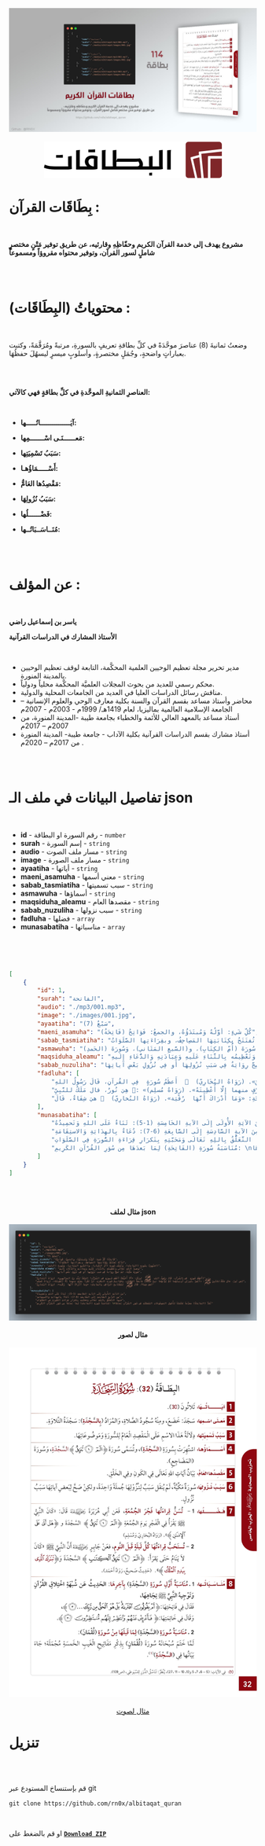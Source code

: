 <div align="center"> 
    <img src="/Github/bt-qr.jpg" alt="albitaqat">
    <br><br>
    <img src="/Github/logo_up.png" alt="albitaqat">
</div>



# بِطَاقَات القرآن :

<br> 

<b>مشروع يهدف إلى خدمة القرآن الكريم وحفّاظِهِ وقارئيه، عن طريق توفير مَتْنٍ مختصرٍ شاملٍ لسور القرآن، وتوفير محتواه مقروؤاً ومسموعاً </b><br>

<br><br>

# محتوياتُ (البِطَاقَات) :

<br> 

وضعتُ ثمانيةَ (8) عناصرَ موحَّدَةً في كلِّ بطاقةِ تعريفٍ بالسورةِ، مرتبةً ومُرَقَّمَةً، وكتبت بعباراتٍ واضحةٍ، وجُمَلٍ مختصرةٍ، وأسلوبٍ ميسرٍ ليسهُلَ حفظُهَا.

<br><br>

**العناصرِ الثمانيةِ الموحَّدةِ في كلِّ بطاقةٍ فهي كالآتي:**

<br>

* **آيَـــــــــــــــاتُـــــها:**

* **مَعــــــنَـى اسْـــــــمِها:**

* **سَبَبُ تَسْمِيَتِها:**

* **أَسْـــــمَاؤُهـا:**

* **مَقْصِدُها العَامُّ:**

* **سَبَبُ نُزُولِهَا:**

* **فَضْــــــلُها:**

* **مُنَــاسَــبَاتُــها:**

<br><br>


# عن المؤلف :

<br>

**ياسر بن إسماعيل راضي**

**الأستاذ المشارك في الدراسات القرآنية**

<br>

- مدير تحرير مجلة تعظيم الوحيين العلمية المحكَّمة، التابعة لوقف تعظيم الوحيين بالمدينة المنورة.
- محكم رسمي للعديد من بحوث المجلات العلميَّة المحكَّمة محلياً ودولياً.
- مناقش رسائل الدراسات العليا في العديد من الجامعات المحلية والدولية.
- محاضر وأستاذ مساعد بقسم القرآن والسنة بكلية معارف الوحي والعلوم الإنسانية – الجامعة الإسلامية العالمية بماليزيا، لعام 1419هـ/ 1999م -  2003م -  2007م
- أستاذ مساعد بالمعهد العالي للأئمة والخطباء بجامعة طيبة -المدينة المنورة، من 2007م – 2017م
- أستاذ مشارك بقسم الدراسات القرآنية بكلية الآداب - جامعة طيبة- المدينة المنورة من 2017م – 2020م .

<br> 

<br>




# تفاصيل البيانات في ملف الـ json 

<br>

- **id** - رقم السورة او البطاقة - `number`
- **surah** - إسم السورة - `string` 
- **audio** - مسار ملف الصوت - `string` 
- **image** - مسار ملف الصورة - `string`
- **ayaatiha** - أياتها - `string`
- **maeni_asamuha** - معني أسمها - `string`
- **sabab_tasmiatiha** - سبب تسميتها - `string`
- **asmawuha** - أسماؤها - `string`
- **maqsiduha_aleamu** - مقصدها العام - `string`
- **sabab_nuzuliha** - سبب نزولها - `string`
- **fadluha** - فضلها - `array`
- **munasabatiha** - مناسباتها - `array`

<br><br>

```json

[
	{
		"id": 1,
		"surah": "الفاتحة",
		"audio": "./mp3/001.mp3",
		"image": "./images/001.jpg",
		"ayaatiha": "سَبْعٌ (7)",
		"maeni_asamuha": "(فَاتِحَةُ) كُلِّ شَيءٍ: أوَّلُهُ وَمُبتَدَؤُهُ، والجمعُ: فَوَاتِحُ",
		"sabab_tasmiatiha": "لأنَّهُ تُفتَتَحُ بِكِتَابَتِهَا المَصِاحِفُ، وبقِرَاءَتِها الصَّلَوَاتُ",
		"asmawuha": "اشتُهِرَتْ بِسُورَةِ (الفَاتِحَةِ)، وَتُسَمَّى سُورَةَ (أُمِّ الكِتَابِ)، و(السَّبعِ المَثَاني)، وَسُورَةَ (الحَمدِ)",
		"maqsiduha_aleamu": "تَوحِيدُ اللهِ تَعَالَى وَتَعْظِيمُه بِالثَّنَاءِ عَلَيهِ وَعِبَادَتِهِ وَالدُّعَاءِ إِلَيهِ",
		"sabab_nuzuliha": "سُورَةٌ مَكِّيَّةٌ، لَمْ تَصِحَّ رِوَايَةٌ فِي سَبَبِ نُزُولِهَا أَو فِي نُزُولِ بَعْضِ آياتِهَا",
		"fadluha": [
            "أَعظَمُ سُورَةٍ  فِي القُرآنِ، قَالَ رَسُولُ اللهِ    لِرَجُلٍ: «أَلَا أُعَلِّمُكَ أعْظَمَ سُـورَةٍ في القُرْآنِ! الحَمْدُ لِلَّهِ رَبِّ العالَمِينَ». (رَوَاهُ البُخَارِيّ)",
            "هِيَ نُورٌ، قال مَلَكٌ للنَّبِيِّ : «أَبْشِرْ بنُورَيْنِ أُوتِيتَهُما لَمْ يُؤْتَهُمَا نَبِيٌّ قَبْلَكَ: فَاتِحَةُ الكِتَابِ، وَخَوَاتِيمُ سُورَةِ البَقَرَةِ، لَنْ تَقْرَأَ بحَرْفٍ منهما إلَّا أُعْطِيتَهُ». (رَوَاهُ مُسلِم)",
            "هيَ شِفَاءٌ، قَالَ   للصَّحَابِيِّ الرَّاقِي بِالفَاتِحَةِ: «وَمَا أَدْرَاكَ أَنَّهَا  رُقْيَة». (رَوَاهُ البُخارِيّ)"
        ],
		"munasabatiha": [
            "مِنَ الآيَةِ الأُولَى إِلَى الآيةِ الخَامِسَةِ (1-5): ثَنَاءٌ عَلَى اللهِ وَتَحمِيدُهُ",
            "مِنَ الآيةِ السَّادِسَةِ إِلَى السَّابِعَةِ (6-7): دُعَاءٌ بِالهِدَايَةِ وَالاستِقَامَةِ",
            "فيها التَّعَلُّقُ بِاللِهِ تَعَالَى وَمَحَبَّتِهِ بِتَكرَارِ قِرَاءَةِ السُّورَةِ فِي الصَّلَوَاتِ",
            "مُنَاسَبَةُ سُورَةِ (الفَاتِحَةِ) لِمَا بَعدَهَا مِن سُوَرِ القُرْآنِ الكَرِيمِ: \nتُعَدُّ (الفَاتِحَةُ) مقدِّمةً مُجْمَلةً لأُصُولِ المَوضُوعَاتِ المُفَصَّلَةِ فِي سُوَرِ القُرْآنِ بَعدَهَا"
        ]
	}
]

```

<br><br>






<div align="center"> 
    <b>مثال لملف json</b>
    <br><br>
    <img src="/Github/1.png" alt="albitaqat">
    <br><br>
    <b>مثال لصور</b>
    <br><br>
    <img src="/Github/2.jpg" alt="albitaqat">
    <br><br>
    <a href="https://github.com/rn0x/albitaqat_quran/blob/main/mp3/001.mp3">مثال لصوت</a>
</div>


# تنزيل 

<br><br>

قم بإستنساخ المستودع عبر git 

```
git clone https://github.com/rn0x/albitaqat_quran
```

<br>

او قم بالضغط على [ **`Download ZIP`**](https://github.com/rn0x/albitaqat_quran/archive/refs/heads/main.zip)
